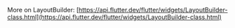 More on LayoutBuilder: [https://api.flutter.dev/flutter/widgets/LayoutBuilder-class.html](https://api.flutter.dev/flutter/widgets/LayoutBuilder-class.html)